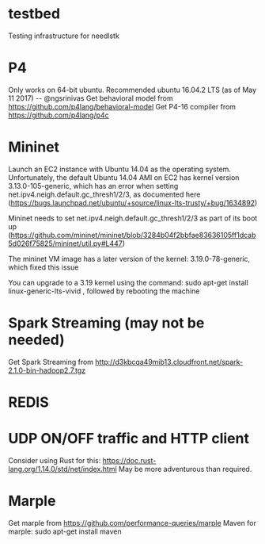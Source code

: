 # testbed
Testing infrastructure for needlstk

P4
==============
Only works on 64-bit ubuntu. Recommended ubuntu 16.04.2 LTS (as of May 11 2017) -- @ngsrinivas
Get behavioral model from https://github.com/p4lang/behavioral-model
Get P4-16 compiler from https://github.com/p4lang/p4c

Mininet
=============================

Launch an EC2 instance with Ubuntu 14.04 as the operating system.
Unfortunately, the default Ubuntu 14.04 AMI on EC2 has kernel version 3.13.0-105-generic,
which has an error when setting net.ipv4.neigh.default.gc_thresh1/2/3,
as documented here (https://bugs.launchpad.net/ubuntu/+source/linux-lts-trusty/+bug/1634892)

Mininet needs to set net.ipv4.neigh.default.gc_thresh1/2/3 as part of its boot up
(https://github.com/mininet/mininet/blob/3284b04f2bbfae83636105ff1dcab5d026f75825/mininet/util.py#L447)

The mininet VM image has a later version of the kernel:
3.19.0-78-generic, which fixed this issue

You can upgrade to a 3.19 kernel using the command:
sudo apt-get install linux-generic-lts-vivid
, followed by rebooting the machine

Spark Streaming (may not be needed)
==============================
Get Spark Streaming from http://d3kbcqa49mib13.cloudfront.net/spark-2.1.0-bin-hadoop2.7.tgz

REDIS
=============================

UDP ON/OFF traffic and HTTP client
==============================
Consider using Rust for this: https://doc.rust-lang.org/1.14.0/std/net/index.html
May be more adventurous than required.

Marple
==============
Get marple from https://github.com/performance-queries/marple
Maven for marple: sudo apt-get install maven
